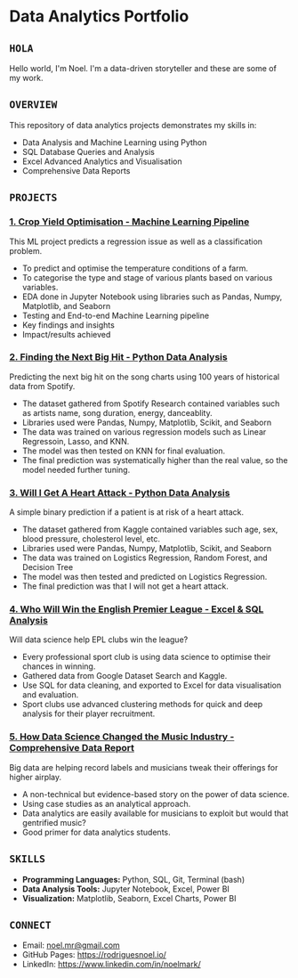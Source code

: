 # Data Analytics Portfolio

## `HOLA`
Hello world, I'm Noel. I'm a data-driven storyteller and these are some of my work.

## `OVERVIEW`
This repository of data analytics projects demonstrates my skills in:
- Data Analysis and Machine Learning using Python
- SQL Database Queries and Analysis
- Excel Advanced Analytics and Visualisation
- Comprehensive Data Reports

## `PROJECTS`

### [1. Crop Yield Optimisation - Machine Learning Pipeline](https://github.com/rodriguesnoel/data-analytics-portfolio/tree/main/crop-yield)
This ML project predicts a regression issue as well as a classification problem.
- To predict and optimise the temperature conditions of a farm.
- To categorise the type and stage of various plants based on various variables.
- EDA done in Jupyter Notebook using libraries such as Pandas, Numpy, Matplotlib, and Seaborn
- Testing and End-to-end Machine Learning pipeline
- Key findings and insights
- Impact/results achieved

### [2. Finding the Next Big Hit - Python Data Analysis](https://github.com/rodriguesnoel/data-analytics-portfolio/tree/main/music-analysis)
Predicting the next big hit on the song charts using 100 years of historical data from Spotify.
- The dataset gathered from Spotify Research contained variables such as artists name, song duration, energy, danceablity.
- Libraries used were Pandas, Numpy, Matplotlib, Scikit, and Seaborn
- The data was trained on various regression models such as Linear Regressoin, Lasso, and KNN.
- The model was then tested on KNN for final evaluation.
- The final prediction was systematically higher than the real value, so the model needed further tuning.

### [3. Will I Get A Heart Attack - Python Data Analysis](https://github.com/rodriguesnoel/data-analytics-portfolio/tree/main/heart-attack)
A simple binary prediction if a patient is at risk of a heart attack.
- The dataset gathered from Kaggle contained variables such age, sex, blood pressure, cholesterol level, etc.
- Libraries used were Pandas, Numpy, Matplotlib, Scikit, and Seaborn
- The data was trained on Logistics Regression, Random Forest, and Decision Tree
- The model was then tested and predicted on Logistics Regression.
- The final prediction was that I will not get a heart attack.

### [4. Who Will Win the English Premier League - Excel & SQL Analysis](https://github.com/rodriguesnoel/data-analytics-portfolio/tree/main/epl-analysis)
Will data science help EPL clubs win the league?
- Every professional sport club is using data science to optimise their chances in winning.
- Gathered data from Google Dataset Search and Kaggle.
- Use SQL for data cleaning, and exported to Excel for data visualisation and evaluation.
- Sport clubs use advanced clustering methods for quick and deep analysis for their player recruitment.

### [5. How Data Science Changed the Music Industry - Comprehensive Data Report](https://github.com/rodriguesnoel/data-analytics-portfolio/tree/main/music-datascience)
Big data are helping record labels and musicians tweak their offerings for higher airplay.
- A non-technical but evidence-based story on the power of data science.
- Using case studies as an analytical approach.
- Data analytics are easily available for musicians to exploit but would that gentrified music?
- Good primer for data analytics students.

## `SKILLS`
- **Programming Languages:** Python, SQL, Git, Terminal (bash)
- **Data Analysis Tools:** Jupyter Notebook, Excel, Power BI
- **Visualization:** Matplotlib, Seaborn, Excel Charts, Power BI

## `CONNECT`
- Email: noel.mr@gmail.com
- GitHub Pages: https://rodriguesnoel.io/
- LinkedIn: https://www.linkedin.com/in/noelmark/

